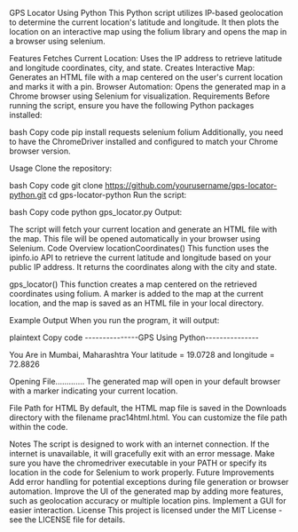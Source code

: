 GPS Locator Using Python
This Python script utilizes IP-based geolocation to determine the current location's latitude and longitude. It then plots the location on an interactive map using the folium library and opens the map in a browser using selenium.

Features
Fetches Current Location: Uses the IP address to retrieve latitude and longitude coordinates, city, and state.
Creates Interactive Map: Generates an HTML file with a map centered on the user's current location and marks it with a pin.
Browser Automation: Opens the generated map in a Chrome browser using Selenium for visualization.
Requirements
Before running the script, ensure you have the following Python packages installed:

bash
Copy code
pip install requests selenium folium
Additionally, you need to have the ChromeDriver installed and configured to match your Chrome browser version.

Usage
Clone the repository:

bash
Copy code
git clone https://github.com/yourusername/gps-locator-python.git
cd gps-locator-python
Run the script:

bash
Copy code
python gps_locator.py
Output:

The script will fetch your current location and generate an HTML file with the map.
This file will be opened automatically in your browser using Selenium.
Code Overview
locationCoordinates()
This function uses the ipinfo.io API to retrieve the current latitude and longitude based on your public IP address. It returns the coordinates along with the city and state.

gps_locator()
This function creates a map centered on the retrieved coordinates using folium. A marker is added to the map at the current location, and the map is saved as an HTML file in your local directory.

Example Output
When you run the program, it will output:

plaintext
Copy code
---------------GPS Using Python---------------

You Are in Mumbai, Maharashtra
Your latitude = 19.0728 and longitude = 72.8826

Opening File.............
The generated map will open in your default browser with a marker indicating your current location.

File Path for HTML
By default, the HTML map file is saved in the Downloads directory with the filename prac14html<date>.html. You can customize the file path within the code.

Notes
The script is designed to work with an internet connection. If the internet is unavailable, it will gracefully exit with an error message.
Make sure you have the chromedriver executable in your PATH or specify its location in the code for Selenium to work properly.
Future Improvements
Add error handling for potential exceptions during file generation or browser automation.
Improve the UI of the generated map by adding more features, such as geolocation accuracy or multiple location pins.
Implement a GUI for easier interaction.
License
This project is licensed under the MIT License - see the LICENSE file for details.
